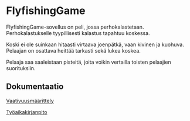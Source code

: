 # FlyfishingGame

FlyfishingGame-sovellus on peli, jossa perhokalastetaan. Perhokalastukselle tyypillisesti kalastus tapahtuu koskessa.

Koski ei ole suinkaan hitaasti virtaava joenpätkä, vaan kivinen ja kuohuva. Pelaajan on osattava heittää tarkasti sekä lukea koskea.

Pelaaja saa saaleistaan pisteitä, joita voikin vertailla toisten pelaajien suorituksiin.

## Dokumentaatio

[Vaativuusmäärittely](https://github.com/matiastamsi/ot-harjoitustyo/blob/master/dokumentaatio/vaatimusmaarittely.md)

[Työaikakirjanpito](https://github.com/matiastamsi/ot-harjoitustyo/blob/master/dokumentaatio/tyoaikakirjanpito.md)

